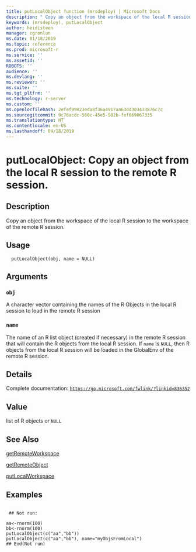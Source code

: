 ```yaml
---
title: putLocalObject function (mrsdeploy) | Microsoft Docs
description: " Copy an object from the workspace of the local R session to the workspace  of the remote R session. "
keywords: (mrsdeploy), putLocalObject
author: heidisteen
manager: cgronlun
ms.date: 01/18/2019
ms.topic: reference
ms.prod: microsoft-r
ms.service: ''
ms.assetid: ''
ROBOTS: ''
audience: ''
ms.devlang: ''
ms.reviewer: ''
ms.suite: ''
ms.tgt_pltfrm: ''
ms.technology: r-server
ms.custom: ''
ms.openlocfilehash: 2efef99823eda8f36a4917aa63dd303433876c7c
ms.sourcegitcommit: 9c76acdc-560c-45e5-982b-fef069067335
ms.translationtype: HT
ms.contentlocale: en-US
ms.lasthandoff: 04/18/2019
---
```

 # <a name="putlocalobject-copy-an-object-from-the-local-r-session-to-the-remote-r-session"></a>putLocalObject: Copy an object from the local R session to the remote R session. 
 ## <a name="description"></a>Description

Copy an object from the workspace of the local R session to the workspace of the remote R session.


 ## <a name="usage"></a>Usage

```   
  putLocalObject(obj, name = NULL)

```

 ## <a name="arguments"></a>Arguments



 ### `obj`
 A character vector containing the names of the R Objects in the local R session to load in the remote R session 



 ### `name`
 The name of an R list object (created if necessary) in the remote R session that will contain the R objects from the local R session.  If `name` is `NULL`, then R objects from the local R session will be loaded in the GlobalEnv of the remote R session. 



 ## <a name="details"></a>Details

Complete documentation: [`https://go.microsoft.com/fwlink/?linkid=836352`](https://go.microsoft.com/fwlink/?linkid=836352)



 ## <a name="value"></a>Value

list of R objects or `NULL`

 ## <a name="see-also"></a>See Also

[getRemoteWorkspace](getRemoteWorkspace.md)

[getRemoteObject](getRemoteObject.md)

[putLocalWorkspace](putLocalWorkspace.md)

 ## <a name="examples"></a>Examples

 ```

  ## Not run:

aa<-rnorm(100)
bb<-rnorm(100)
putLocalObject(c("aa","bb"))
putLocalObject(c("aa","bb"), name="myObjsFromLocal")
 ## End(Not run) 
```

